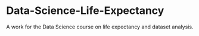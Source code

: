 # Data-Science-Life-Expectancy
A work for the Data Science course on life expectancy and dataset analysis.

